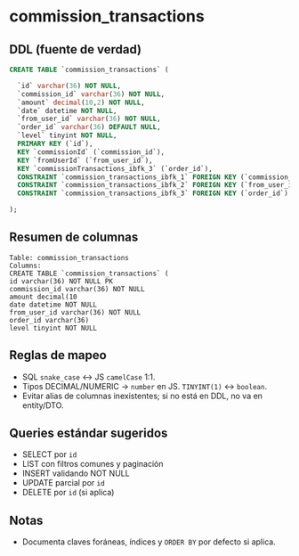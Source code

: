 # commission_transactions

## DDL (fuente de verdad)
```sql
CREATE TABLE `commission_transactions` (

  `id` varchar(36) NOT NULL,
  `commission_id` varchar(36) NOT NULL,
  `amount` decimal(10,2) NOT NULL,
  `date` datetime NOT NULL,
  `from_user_id` varchar(36) NOT NULL,
  `order_id` varchar(36) DEFAULT NULL,
  `level` tinyint NOT NULL,
  PRIMARY KEY (`id`),
  KEY `commissionId` (`commission_id`),
  KEY `fromUserId` (`from_user_id`),
  KEY `commissionTransactions_ibfk_3` (`order_id`),
  CONSTRAINT `commission_transactions_ibfk_1` FOREIGN KEY (`commission_id`) REFERENCES `commissions` (`id`) ON DELETE CASCADE,
  CONSTRAINT `commission_transactions_ibfk_2` FOREIGN KEY (`from_user_id`) REFERENCES `users` (`id`) ON DELETE CASCADE,
  CONSTRAINT `commission_transactions_ibfk_3` FOREIGN KEY (`order_id`) REFERENCES `orders` (`id`) ON DELETE CASCADE

);
```

## Resumen de columnas
```
Table: commission_transactions
Columns:
CREATE TABLE `commission_transactions` (
id varchar(36) NOT NULL PK
commission_id varchar(36) NOT NULL
amount decimal(10
date datetime NOT NULL
from_user_id varchar(36) NOT NULL
order_id varchar(36)
level tinyint NOT NULL
```

## Reglas de mapeo
- SQL `snake_case` ↔ JS `camelCase` 1:1.
- Tipos DECIMAL/NUMERIC → `number` en JS. `TINYINT(1)` ↔ `boolean`.
- Evitar alias de columnas inexistentes; si no está en DDL, no va en entity/DTO.

## Queries estándar sugeridos
- SELECT por `id`
- LIST con filtros comunes y paginación
- INSERT validando NOT NULL
- UPDATE parcial por `id`
- DELETE por `id` (si aplica)

## Notas
- Documenta claves foráneas, índices y `ORDER BY` por defecto si aplica.
